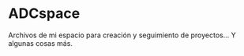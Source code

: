 # ADCspace

Archivos de mi espacio para creación y seguimiento de proyectos... Y algunas cosas más.
